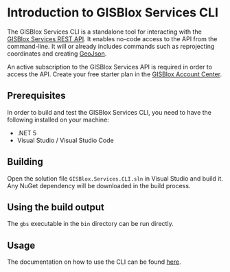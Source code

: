 # Introduction to GISBlox Services CLI
The GISBlox Services CLI is a standalone tool for interacting with the [GISBlox Services REST API](https://services.gisblox.com/). It enables no-code access to the API from the command-line. It will or already includes commands such as reprojecting coordinates and creating [GeoJson](https://en.wikipedia.org/wiki/GeoJSON). 

An active subscription to the GISBlox Services API is required in order to access the API. Create your free starter plan in the [GISBlox Account Center](https://account.gisblox.com/). 

## Prerequisites

In order to build and test the GISBlox Services CLI, you need to have the following installed on your machine:
- .NET 5
- Visual Studio / Visual Studio Code

## Building

Open the solution file `GISBlox.Services.CLI.sln` in Visual Studio and build it. Any NuGet dependency will be downloaded in the build process.

## Using the build output

The `gbs` executable in the `bin` directory can be run directly.

## Usage

The documentation on how to use the CLI can be found [here](https://github.com/GISBlox/gisblox-services-cli/blob/main/documentation/README.md).
